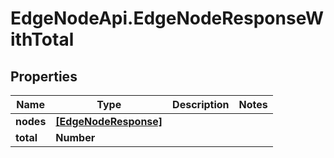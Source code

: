 # EdgeNodeApi.EdgeNodeResponseWithTotal

## Properties

Name | Type | Description | Notes
------------ | ------------- | ------------- | -------------
**nodes** | [**[EdgeNodeResponse]**](EdgeNodeResponse.md) |  | 
**total** | **Number** |  | 


